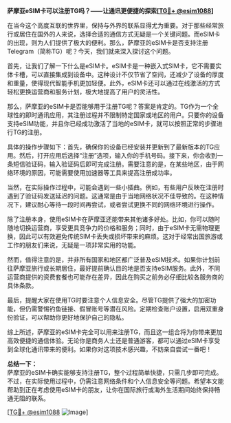 **萨摩亚eSIM卡可以注册TG吗？——让通讯更便捷的探索[[TG💪+ @esim1088](https://t.me/s/esim1088)]**

在当今这个高度互联的世界里，保持与外界的联系显得尤为重要。对于那些经常旅行或居住在国外的人来说，选择合适的通信方式无疑是一个关键问题。而eSIM卡的出现，则为人们提供了极大的便利。那么，萨摩亚的eSIM卡是否支持注册Telegram（简称TG）呢？今天，我们就来深入探讨这个问题。

首先，让我们了解一下什么是eSIM卡。eSIM卡是一种嵌入式SIM卡，它不需要实体卡槽，可以直接集成到设备中。这种设计不仅节省了空间，还减少了设备的厚度和重量，使得现代智能手机更加轻便。此外，eSIM卡还可以通过在线激活的方式轻松更换运营商和服务计划，极大地提高了用户的灵活性。

那么，萨摩亚的eSIM卡是否能够用于注册TG呢？答案是肯定的。TG作为一个全球性的即时通讯应用，其注册过程并不限制特定国家或地区的用户。只要你的设备支持eSIM功能，并且你已经成功激活了当地的eSIM卡，就可以按照正常的步骤进行TG的注册。

具体的操作步骤如下：首先，确保你的设备已经安装并更新到了最新版本的TG应用。然后，打开应用后选择“注册”选项，输入你的手机号码。接下来，你会收到一条短信验证码，输入验证码后即可完成注册。需要注意的是，在某些地区，由于网络环境的原因，可能需要使用加速器等工具来提高注册成功率。

当然，在实际操作过程中，可能会遇到一些小插曲。例如，有些用户反映在注册时遇到了验证码发送延迟的问题。这通常是由于当地网络状况不佳导致的。在这种情况下，建议耐心等待一段时间再尝试，或者尝试更换不同的网络环境进行操作。

除了注册本身，使用eSIM卡在萨摩亚还能带来其他诸多好处。比如，你可以随时随地切换运营商，享受更具竞争力的价格和服务；同时，由于eSIM卡无需物理更换，因此可以有效避免传统SIM卡丢失或损坏带来的麻烦。这对于经常出国旅游或工作的朋友们来说，无疑是一项非常实用的功能。

然而，值得注意的是，并非所有国家和地区都广泛普及eSIM技术。如果你计划前往萨摩亚旅行或长期居住，最好提前确认目的地是否支持eSIM服务。此外，不同运营商提供的资费套餐也可能存在差异，因此在购买之前务必仔细比较各服务商的具体条款。

最后，提醒大家在使用TG时要注意个人信息安全。尽管TG提供了强大的加密功能，但仍需警惕钓鱼链接、假冒账号等潜在风险。定期检查账户设置，启用双重身份验证，可以帮助你更好地保护自己的隐私。

综上所述，萨摩亚的eSIM卡完全可以用来注册TG，而且这一组合将为你带来更加高效便捷的通信体验。无论你是商务人士还是普通游客，都可以通过eSIM卡享受到全球化通讯带来的便利。如果你对这项技术感兴趣，不妨亲自尝试一番吧！

**总结一下：**  
萨摩亚的eSIM卡确实能够支持注册TG，整个过程简单快捷，只需几步即可完成。不过，在实际使用过程中，仍需注意网络条件和个人信息安全等问题。希望本文能帮助到正在考虑使用eSIM卡的朋友，让你在国际旅行或海外生活期间始终保持畅通无阻的联系。

[[TG💪+ @esim1088](https://t.me/s/esim1088) ![Image](https://i.postimg.cc/4NQfJmqS/Snipaste-2025-05-13-00-14-12.png)]